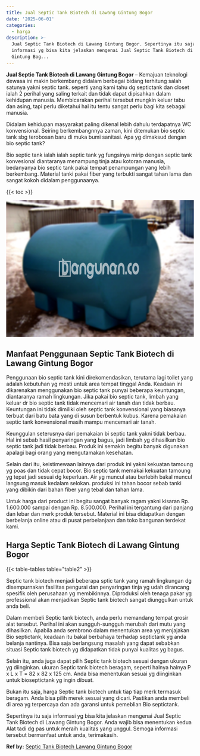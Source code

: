 ```yaml
---
title: Jual Septic Tank Biotech di Lawang Gintung Bogor
date: '2025-06-01'
categories:
  - harga
description: >-
  Jual Septic Tank Biotech di Lawang Gintung Bogor. Sepertinya itu saja
  informasi yg bisa kita jelaskan mengenai Jual Septic Tank Biotech di Lawang
  Gintung Bog...
---
```


**Jual Septic Tank Biotech di Lawang Gintung Bogor** – Kemajuan teknologi dewasa ini makin berkembang didalam berbagai bidang terhitung salah satunya yakni septic tank. seperti yang kami tahu dg septictank dan closet ialah 2 perihal yang saling terkait dan tidak dapat dipisahkan dalam kehidupan manusia. Membicarakan perihal tersebut mungkin keluar tabu dan asing, tapi perlu diketahui hal itu tentu sangat perlu bagi kita sebagai manusia.

Didalam kehidupan masyarakat paling dikenal lebih dahulu terdapatnya WC konvensional. Seiring berkembangnnya zaman, kini ditemukan bio septic tank sbg terobosan baru di muka bumi sanitasi. Apa yg dimaksud dengan bio septic tank?

Bio septic tank ialah ialah septic tank yg fungsinya mirip dengan septic tank konvesional diantaranya menampung tinja atau kotoran manusia, bedanyanya bio septic tank pakai tempat penampungan yang lebih berkembang. Material tanki pakai fiber yang terbukti sangat tahan lama dan sangat kokoh didalam penggunaanya.

{{< toc >}}

![Jual Septic Tank Biotech di Lawang Gintung Bogor](/images/jual-bio-septictank-38.png)

## Manfaat Penggunaan Septic Tank Biotech di Lawang Gintung Bogor

Penggunaan bio septic tank kini direkomendasikan, terutama lagi toilet yang adalah kebutuhan yg mesti untuk area tempat tinggal Anda. Keadaan ini dikarenakan menggunakan bio septic tank punyai beberapa keuntungan, diantaranya ramah lingkungan. Jika pakai bio septic tank, limbah yang keluar dr bio septic tank tidak mencemari air tanah dan tidak berbau. Keuntungan ini tidak dimiliki oleh septic tank konvensional yang biasanya terbuat dari batu bata yang di susun berbentuk kubus. Karena pemakaian septic tank konvensional masih mampu mencemari air tanah.

Keunggulan seterusnya dari pemakaian bi septic tank yakni tidak berbau. Hal ini sebab hasil penyaringan yang bagus, jadi limbah yg dihasilkan bio septic tank jadi tidak berbau. Produk ini semakin begitu banyak digunakan apalagi bagi orang yang mengutamakan kesehatan.

Selain dari itu, keistimewaan lainnya dari produk ini yakni kekuatan tamoung yg poas dan tidak cepat bocor. Bio septic tank memakai kekuatan tamoung yg tepat jadi sesuai dg keperluan. Air yg muncul atau berlebih bakal muncul langsung masuk kedalam selokan. produksi ini tahan bocor sebab tanki yang dibikin dari bahan fiber yang tebal dan tahan lama.

Untuk harga dari product ini begitu sangat banyak ragam yakni kisaran Rp. 1.600.000 sampai dengan Rp. 8.500.000. Perihal ini tergantung dari panjang dan lebar dan merk produk tersebut. Material ini bisa didapatkan dengan berbelanja online atau di pusat perbelanjaan dan toko bangunan terdekat kami.

## Harga Septic Tank Biotech di Lawang Gintung Bogor

{{< table-tables table="table2" >}}

Septic tank biotech menjadi beberapa sptic tank yang ramah lingkungan dg disempurnakan fasilitas pengurai dan penyaringan tinja yg udah dirancang spesifik oleh perusahaan yg membikinnya. Diproduksi oleh tenaga pakar yg professional akan menjadikan Septic tank biotech sangat diunggulkan untuk anda beli.

Dalam membeli Septic tank biotech, anda perlu memandang tempat grosir alat tersebut. Perihal ini akan sungguh-sungguh merubah dari mutu yang dihasilkan. Apabila anda sembrono dalam menentukan area yg menjajakan Bio septictank, keadaan itu bakal berbahaya terhadap septictank yg anda belanja nantinya. Bisa saja berlangsung masalah yang dapat sebabkan situasi Septic tank biotech yg didapatkan tidak punyai kualitas yg bagus.

Selain itu, anda juga dapat pilih Septic tank biotech sesuai dengan ukuran yg diinginkan. ukuran Septic tank biotech beragam, seperti halnya halnya P x L x T = 82 x 82 x 125 cm. Anda bisa menentukan sesuai yg diinginkan untuk bioseptictank yg ingin dibuat.

Bukan itu saja, harga Septic tank biotech untuk tiap tiap merk termasuk beragam. Anda bisa pilih merek sesuai yang dicari. Pastikan anda membeli di area yg terpercaya dan ada garansi untuk pemeblian Bio septictank.

Sepertinya itu saja informasi yg bisa kita jelaskan mengenai Jual Septic Tank Biotech di Lawang Gintung Bogor. Anda wajib bisa menentukan kedua Alat tadi dg pas untuk meraih kualitas yang unggul. Semoga informasi tersebut bermanfaat untuk anda, terimakasih.

**Ref by:** [Septic Tank Biotech Lawang Gintung Bogor](https://id.wikipedia.org/wiki/Septic)
